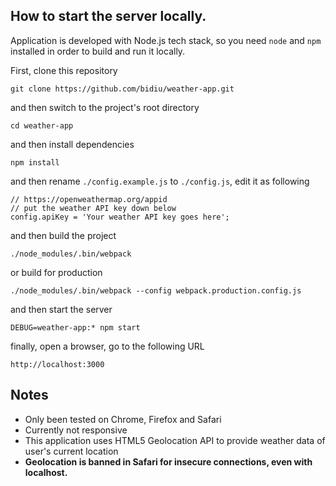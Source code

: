 ## How to start the server locally.

Application is developed with Node.js tech stack, so you need `node` and `npm` installed in order to build and run it locally.

First, clone this repository
```
git clone https://github.com/bidiu/weather-app.git
```

and then switch to the project's root directory
```
cd weather-app
```

and then install dependencies
```
npm install
```

and then rename `./config.example.js` to `./config.js`, edit it as following
```
// https://openweathermap.org/appid
// put the weather API key down below
config.apiKey = 'Your weather API key goes here';
```

and then build the project

```
./node_modules/.bin/webpack
```

or build for production
```
./node_modules/.bin/webpack --config webpack.production.config.js
```

and then start the server
```
DEBUG=weather-app:* npm start
```

finally, open a browser, go to the following URL
```
http://localhost:3000
```

## Notes
- Only been tested on Chrome, Firefox and Safari
- Currently not responsive
- This application uses HTML5 Geolocation API to provide weather data of user's current location
- **Geolocation is banned in Safari for insecure connections, even with localhost.**
